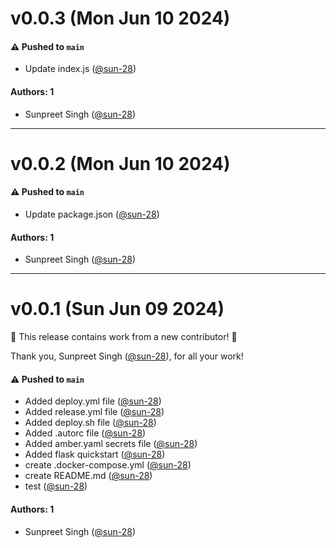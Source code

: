 # v0.0.3 (Mon Jun 10 2024)

#### ⚠️ Pushed to `main`

- Update index.js ([@sun-28](https://github.com/sun-28))

#### Authors: 1

- Sunpreet Singh ([@sun-28](https://github.com/sun-28))

---

# v0.0.2 (Mon Jun 10 2024)

#### ⚠️ Pushed to `main`

- Update package.json ([@sun-28](https://github.com/sun-28))

#### Authors: 1

- Sunpreet Singh ([@sun-28](https://github.com/sun-28))

---

# v0.0.1 (Sun Jun 09 2024)

:tada: This release contains work from a new contributor! :tada:

Thank you, Sunpreet Singh ([@sun-28](https://github.com/sun-28)), for all your work!

#### ⚠️ Pushed to `main`

- Added deploy.yml file ([@sun-28](https://github.com/sun-28))
- Added release.yml file ([@sun-28](https://github.com/sun-28))
- Added deploy.sh file ([@sun-28](https://github.com/sun-28))
- Added .autorc file ([@sun-28](https://github.com/sun-28))
- Added amber.yaml secrets file ([@sun-28](https://github.com/sun-28))
- Added flask quickstart ([@sun-28](https://github.com/sun-28))
- create .docker-compose.yml ([@sun-28](https://github.com/sun-28))
- create README.md ([@sun-28](https://github.com/sun-28))
- test ([@sun-28](https://github.com/sun-28))

#### Authors: 1

- Sunpreet Singh ([@sun-28](https://github.com/sun-28))
